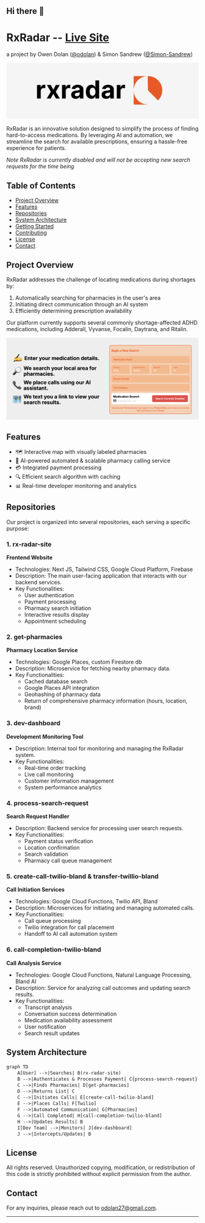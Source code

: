 ## Hi there 👋

# RxRadar -- [Live Site](https://rx-radar.com)
a project by Owen Dolan ([@odolan](https://www.github.com/odolan)) & Simon Sandrew ([@Simon-Sandrew](https://github.com/Simon-Sandrew))

![RxRadar Logo](../logo.png)

RxRadar is an innovative solution designed to simplify the process of finding hard-to-access medications. By leveraging AI and automation, we streamline the search for available prescriptions, ensuring a hassle-free experience for patients.

*Note RxRadar is currently disabled and will not be accepting new search requests for the time being*
## Table of Contents

- [Project Overview](#project-overview)
- [Features](#features)
- [Repositories](#repositories)
- [System Architecture](#system-architecture)
- [Getting Started](#getting-started)
- [Contributing](#contributing)
- [License](#license)
- [Contact](#contact)

## Project Overview

RxRadar addresses the challenge of locating medications during shortages by:

1. Automatically searching for pharmacies in the user's area
2. Initiating direct communication through an AI system
3. Efficiently determining prescription availability

Our platform currently supports several commonly shortage-affected ADHD medications, including Adderall, Vyvanse, Focalin, Daytrana, and Ritalin.

![RxRadar Interface](../site-image.png)

## Features

- 🗺️ Interactive map with visually labeled pharmacies
- 🤖 AI-powered automated & scalable pharmacy calling service
- 💳 Integrated payment processing
- 🔍 Efficient search algorithm with caching
- 📊 Real-time developer monitoring and analytics

## Repositories

Our project is organized into several repositories, each serving a specific purpose:

### 1. rx-radar-site

**Frontend Website**

- Technologies: Next JS, Tailwind CSS, Google Cloud Platform, Firebase
- Description: The main user-facing application that interacts with our backend services.
- Key Functionalities:
  - User authentication
  - Payment processing
  - Pharmacy search initiation
  - Interactive results display
  - Appointment scheduling

### 2. get-pharmacies

**Pharmacy Location Service**

- Technologies: Google Places, custom Firestore db
- Description: Microservice for fetching nearby pharmacy data.
- Key Functionalities:
  - Cached database search
  - Google Places API integration
  - Geohashing of pharmacy data
  - Return of comprehensive pharmacy information (hours, location, brand)

### 3. dev-dashboard

**Development Monitoring Tool**

- Description: Internal tool for monitoring and managing the RxRadar system.
- Key Functionalities:
  - Real-time order tracking
  - Live call monitoring
  - Customer information management
  - System performance analytics

### 4. process-search-request

**Search Request Handler**

- Description: Backend service for processing user search requests.
- Key Functionalities:
  - Payment status verification
  - Location confirmation
  - Search validation
  - Pharmacy call queue management

### 5. create-call-twilio-bland & transfer-twillio-bland

**Call Initiation Services**

- Technologies: Google Cloud Functions, Twilio API, Bland
- Description: Microservices for initiating and managing automated calls.
- Key Functionalities:
  - Call queue processing
  - Twilio integration for call placement
  - Handoff to AI call automation system

### 6. call-completion-twilio-bland

**Call Analysis Service**

- Technologies: Google Cloud Functions, Natural Language Processing, Bland AI
- Description: Service for analyzing call outcomes and updating search results.
- Key Functionalities:
  - Transcript analysis
  - Conversation success determination
  - Medication availability assessment
  - User notification
  - Search result updates

## System Architecture

```mermaid
graph TD
    A[User] -->|Searches| B(rx-radar-site)
    B -->|Authenticates & Processes Payment| C{process-search-request}
    C -->|Finds Pharmacies| D[get-pharmacies]
    D -->|Returns List| C
    C -->|Initiates Calls| E[create-call-twilio-bland]
    E -->|Places Calls| F[Twilio]
    F -->|Automated Communication| G[Pharmacies]
    G -->|Call Completed| H[call-completion-twilio-bland]
    H -->|Updates Results| B
    I[Dev Team] -->|Monitors| J[dev-dashboard]
    J -->|Intercepts/Updates| B
```

## License

All rights reserved. Unauthorized copying, modification, or redistribution of this code is strictly prohibited without explicit permission from the author.

## Contact

For any inquiries, please reach out to [odolan27@gmail.com](mailto:odolan27@gmail.com).

---

